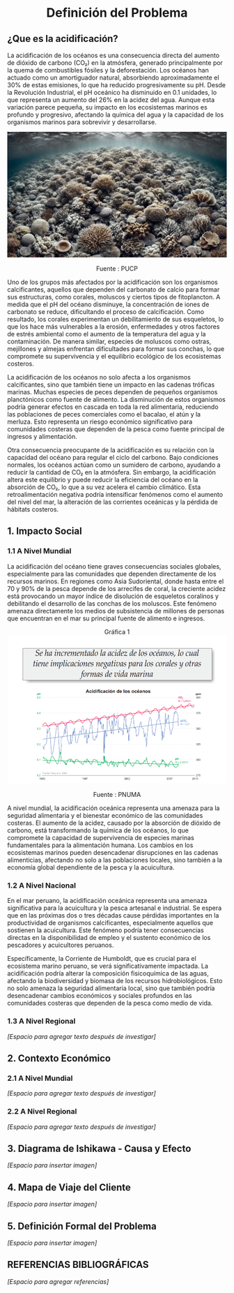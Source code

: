 <p align="center">
<h1 align="center">Definición del Problema</h1>

##  ¿Que es la acidificación?

La acidificación de los océanos es una consecuencia directa del aumento de dióxido de carbono (CO₂) en la atmósfera, generado principalmente por la quema de combustibles fósiles y la deforestación. Los océanos han actuado como un amortiguador natural, absorbiendo aproximadamente el 30% de estas emisiones, lo que ha reducido progresivamente su pH. Desde la Revolución Industrial, el pH oceánico ha disminuido en 0.1 unidades, lo que representa un aumento del 26% en la acidez del agua. Aunque esta variación parece pequeña, su impacto en los ecosistemas marinos es profundo y progresivo, afectando la química del agua y la capacidad de los organismos marinos para sobrevivir y desarrollarse.

<p align="center">
  <img src="../imagenes/Deficion_de_problema/mar.jpg">
 <p align="center">
  Fuente : PUCP
</p>


Uno de los grupos más afectados por la acidificación son los organismos calcificantes, aquellos que dependen del carbonato de calcio para formar sus estructuras, como corales, moluscos y ciertos tipos de fitoplancton. A medida que el pH del océano disminuye, la concentración de iones de carbonato se reduce, dificultando el proceso de calcificación. Como resultado, los corales experimentan un debilitamiento de sus esqueletos, lo que los hace más vulnerables a la erosión, enfermedades y otros factores de estrés ambiental como el aumento de la temperatura del agua y la contaminación. De manera similar, especies de moluscos como ostras, mejillones y almejas enfrentan dificultades para formar sus conchas, lo que compromete su supervivencia y el equilibrio ecológico de los ecosistemas costeros.

La acidificación de los océanos no solo afecta a los organismos calcificantes, sino que también tiene un impacto en las cadenas tróficas marinas. Muchas especies de peces dependen de pequeños organismos planctónicos como fuente de alimento. La disminución de estos organismos podría generar efectos en cascada en toda la red alimentaria, reduciendo las poblaciones de peces comerciales como el bacalao, el atún y la merluza. Esto representa un riesgo económico significativo para comunidades costeras que dependen de la pesca como fuente principal de ingresos y alimentación.

Otra consecuencia preocupante de la acidificación es su relación con la capacidad del océano para regular el ciclo del carbono. Bajo condiciones normales, los océanos actúan como un sumidero de carbono, ayudando a reducir la cantidad de CO₂ en la atmósfera. Sin embargo, la acidificación altera este equilibrio y puede reducir la eficiencia del océano en la absorción de CO₂, lo que a su vez acelera el cambio climático. Esta retroalimentación negativa podría intensificar fenómenos como el aumento del nivel del mar, la alteración de las corrientes oceánicas y la pérdida de hábitats costeros.

## 1. Impacto Social

### 1.1 A Nivel Mundial

La acidificación del océano tiene graves consecuencias sociales globales, especialmente para las comunidades que dependen directamente de los recursos marinos. En regiones como Asia Sudoriental, donde hasta entre el 70 y 90% de la pesca depende de los arrecifes de coral, la creciente acidez está provocando un mayor índice de disolución de esqueletos coralinos y debilitando el desarrollo de las conchas de los moluscos. Este fenómeno amenaza directamente los medios de subsistencia de millones de personas que encuentran en el mar su principal fuente de alimento e ingresos.

<p align="center">
  Gráfica 1
  <img src="../imagenes/Deficion_de_problema/GRAFICA.png">
 <p align="center">
  Fuente : PNUMA
</p>

A nivel mundial, la acidificación oceánica representa una amenaza para la seguridad alimentaria y el bienestar económico de las comunidades costeras. El aumento de la acidez, causado por la absorción de dióxido de carbono, está transformando la química de los océanos, lo que compromete la capacidad de supervivencia de especies marinas fundamentales para la alimentación humana. Los cambios en los ecosistemas marinos pueden desencadenar disrupciones en las cadenas alimenticias, afectando no solo a las poblaciones locales, sino también a la economía global dependiente de la pesca y la acuicultura.

### 1.2 A Nivel Nacional
En el mar peruano, la acidificación oceánica representa una amenaza significativa para la acuicultura y la pesca artesanal e industrial. Se espera que en las próximas dos o tres décadas cause pérdidas importantes en la productividad de organismos calcificantes, especialmente aquellos que sostienen la acuicultura. Este fenómeno podría tener consecuencias directas en la disponibilidad de empleo y el sustento económico de los pescadores y acuicultores peruanos.

Específicamente, la Corriente de Humboldt, que es crucial para el ecosistema marino peruano, se verá significativamente impactada. La acidificación podría alterar la composición fisicoquímica de las aguas, afectando la biodiversidad y biomasa de los recursos hidrobiológicos. Esto no solo amenaza la seguridad alimentaria local, sino que también podría desencadenar cambios económicos y sociales profundos en las comunidades costeras que dependen de la pesca como medio de vida.

### 1.3 A Nivel Regional
*[Espacio para agregar texto después de investigar]*

## 2. Contexto Económico

### 2.1 A Nivel Mundial
*[Espacio para agregar texto después de investigar]*

### 2.2 A Nivel Regional
*[Espacio para agregar texto después de investigar]*

## 3. Diagrama de Ishikawa - Causa y Efecto
*[Espacio para insertar imagen]*

## 4. Mapa de Viaje del Cliente
*[Espacio para insertar imagen]*

## 5. Definición Formal del Problema
*[Espacio para insertar imagen]*

## REFERENCIAS BIBLIOGRÁFICAS
*[Espacio para agregar referencias]*
